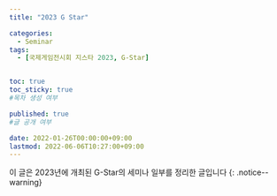 ```yaml
---
title: "2023 G Star" 

categories:
  - Seminar
tags:
  - [국제게임전시회 지스타 2023, G-Star]


toc: true
toc_sticky: true
#목차 생성 여부

published: true
#글 공개 여부

date: 2022-01-26T00:00:00+09:00
lastmod: 2022-06-06T10:27:00+09:00
---
```


이 글은 2023년에 개최된 G-Star의 세미나 일부를 정리한 글입니다
{: .notice--warning}